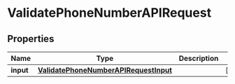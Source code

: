 

# ValidatePhoneNumberAPIRequest


## Properties

Name | Type | Description | Notes
------------ | ------------- | ------------- | -------------
**input** | [**ValidatePhoneNumberAPIRequestInput**](ValidatePhoneNumberAPIRequestInput.md) |  |  [optional]



